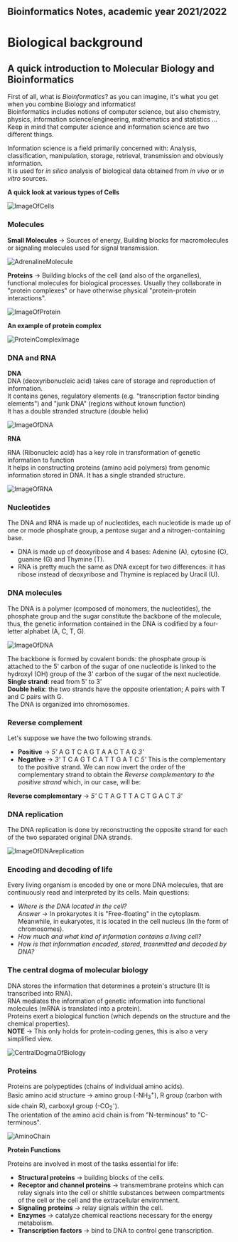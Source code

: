## Bioinformatics Notes, academic year 2021/2022

# Biological background 
## A quick introduction to Molecular Biology and Bioinformatics 

First of all, what is *Bioinformatics*?  as you can imagine, it's what you get when you combine Biology and informatics!  
Bioinformatics includes notions of computer science, but also chemistry, physics, information science/engineering, mathematics and statistics ...  
Keep in mind that computer science and information science are two different things.  

Information science is a field primarily concerned with: Analysis, classification, manipulation, storage, retrieval, transmission and obviously information.  
It is used for *in silico* analysis of biological data obtained from *in vivo* or *in vitro* sources.  

**A quick look at various types of Cells** 

![ImageOfCells](BioImages/1stLectureCells.png "Various type of cells")  

### Molecules  

**Small Molecules** &rarr; Sources of energy, Building blocks for macromolecules or signaling molecules used for signal transmission. 

![AdrenalineMolecule](BioImages/Adrenaline.png "image of adrenaline")  

**Proteins** &rarr; Building blocks of the cell (and also of the organelles), functional molecules for biological processes. 
Usually they collaborate in "protein complexes" or have otherwise physical "protein-protein interactions".  

![ImageOfProtein](BioImages/1stLectureProtein.png "image of a protein")  

**An example of protein complex**  

![ProteinComplexImage](BioImages/1stLectureProteinComplex.png "image of a protein complex")  

### DNA and RNA  

**DNA**  
DNA (deoxyribonucleic acid) takes care of storage and reproduction of information.  
It contains genes, regulatory elements (e.g. "transcription factor binding elements") and "junk DNA" (regions without known function)  
It has a double stranded structure (double helix) 

![ImageOfDNA](BioImages/1stLectureDNA.png "image of the DNA")  

**RNA**  

RNA (Ribonucleic acid) has a key role in transformation of genetic information to function  
It helps in constructing proteins (amino acid polymers) from genomic information stored in DNA. It has a single stranded structure.  

![ImageOfRNA](BioImages/1stLectureRNA.png "image of the RNA")  

### Nucleotides  

The DNA and RNA is made up of nucleotides, each nucleotide is made up of one or mode phosphate group, a pentose sugar and a nitrogen-containing base.  
* DNA is made up of deoxyribose and 4 bases: Adenine (A), cytosine (C), guanine (G) and Thymine (T).  
* RNA is pretty much the same as DNA except for two differences: it has ribose instead of deoxyribose and Thymine is replaced by Uracil (U).  

### DNA molecules  

The DNA is a polymer (composed of monomers, the nucleotides), the phosphate group and the sugar constitute the backbone of the molecule, thus, the genetic information contained in the DNA is codified by a four-letter alphabet (A, C, T, G).  

![ImageOfDNA](BioImages/1stLectureDNAMolecule.png "image of the DNA")  

The backbone is formed by covalent bonds: the phosphate group is attached to the 5' carbon of the sugar of one nucleotide is linked to the hydroxyl (OH) group of the 3' carbon of the sugar of the next nucleotide. 
**Single strand**: read from 5' to 3'  
**Double helix**: the two strands have the opposite orientation; A pairs with T and C pairs with G.  
The DNA is organized into chromosomes.  

### Reverse complement

Let's suppose we have the two following strands.

* **Positive** &rarr; *5'* A G T C A G T A A C T A G *3'*  
* **Negative** &rarr; *3'* T C A G T C A T T G A T C *5'*  This is the complementary to the positive strand. 
We can now invert the order of the complementary strand to obtain the *Reverse complementary to the positive strand* which, in our case, will be: 

**Reverse complementary** &rarr; *5'* C T A G T T A C T G A C T *3'*  

### DNA replication  

The DNA replication is done by reconstructing the opposite strand for each of the two separated original DNA strands. 

![ImageOfDNAreplication](BioImages/1stLectureDNAReplication.png "image of the DNA replication")  

### Encoding and decoding of life  

Every living organism is encoded by one or more DNA molecules, that are continuously read and interpreted by its cells. 
Main questions: 
* *Where is the DNA located in the cell?*  
*Answer* &rarr; In prokaryotes it is "Free-floating" in the cytoplasm. Meanwhile, in eukaryotes, it is located in the cell nucleus (In the form of chromosomes).  
* *How much and what kind of information contains a living cell?*  
* *How is that infornmation encoded, stored, trasnmitted and decoded by DNA?*  

### The central dogma of molecular biology 

DNA stores the information that determines a protein's structure (It is transcribed into RNA).  
RNA mediates the information of genetic information into functional molecules (mRNA is translated into a protein).  
Proteins exert a biological function (which depends on the structure and the chemical properties).  
**NOTE** &rarr; This only holds for protein-coding genes, this is also a very simplified view.  

![CentralDogmaOfBiology](BioImages/CentralDogmaOfBiology.png "The central dogma of molecular biology")  

### Proteins  

Proteins are polypeptides (chains of individual amino acids).  
Basic amino acid structure &rarr; amino group (-NH<sub>3</sub><sup>+</sup>), R group (carbon with side chain R), carboxyl group (-CO<sub>2</sub><sup>-</sup>).  
The orientation of the amino acid chain is from "N-terminous" to "C-terminous".  

![AminoChain](BioImages/1stLectureAminoChain.png "Structure of the amino acids")  

**Protein Functions**  

Proteins are involved in most of the tasks essential for life: 
* **Structural proteins** &rarr; building blocks of the cells. 
* **Receptor and channel proteins** &rarr; transmembrane proteins which can relay signals into the cell or shittle substances between compartments of the cell or the cell and the extracellular environment. 
* **Signaling proteins** &rarr; relay signals within the cell.  
* **Enzymes** &rarr; catalyze chemical reactions necessary for the energy metabolism.  
* **Transcription factors** &rarr; bind to DNA to control gene transcription.


